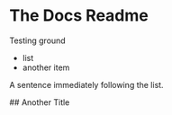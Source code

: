 # The Docs Readme

Testing ground

- list
- another item

A sentence immediately following the list.

## Another Title
